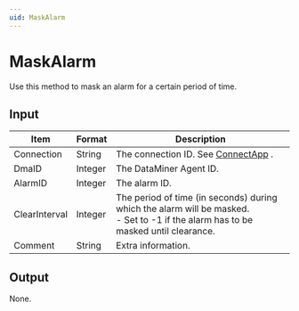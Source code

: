 ```yaml
---
uid: MaskAlarm
---
```


# MaskAlarm

Use this method to mask an alarm for a certain period of time.

## Input

| Item          | Format  | Description                                                                                                                                                                                           |
|---------------|---------|-------------------------------------------------------------------------------------------------------------------------------------------------------------------------------------------------------|
| Connection    | String  | The connection ID. See [ConnectApp](xref:ConnectApp) .                                                                                                                      |
| DmaID         | Integer | The DataMiner Agent ID.                                                                                                                                                                               |
| AlarmID       | Integer | The alarm ID.                                                                                                                                                                                         |
| ClearInterval | Integer | The period of time (in seconds) during which the alarm will be masked.<br> -  Set to -1 if the alarm has to be masked until clearance. |
| Comment       | String  | Extra information.                                                                                                                                                                                    |

## Output

None.

